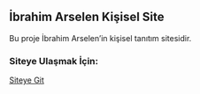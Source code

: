 ## İbrahim Arselen Kişisel Site
Bu proje İbrahim Arselen’in kişisel tanıtım sitesidir.

### Siteye Ulaşmak İçin:
[Siteye Git](https://kullaniciadiniz.github.io/reponun-adi/)

